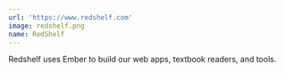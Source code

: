 ```yaml
---
url: 'https://www.redshelf.com'
image: redshelf.png
name: RedShelf
---
```

Redshelf uses Ember to build our web apps, textbook readers, and tools.